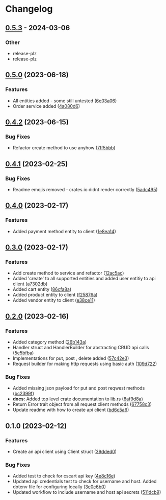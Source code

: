 # Changelog

## [0.5.3](https://github.com/jearle10/cscart-rs/compare/v0.5.2...v0.5.3) - 2024-03-06

### Other
- release-plz
- release-plz

## [0.5.0](https://github.com/jearle10/cscart-rs/compare/v0.4.2...v0.5.0) (2023-06-18)


### Features

* All entities added - some still untested ([6e03a06](https://github.com/jearle10/cscart-rs/commit/6e03a064e6547bce4c09288ecf1a415fe885ee67))
* Order service added ([4a080d6](https://github.com/jearle10/cscart-rs/commit/4a080d6c67f297fa76cf0cab19e5dcd21e8fae6c))

## [0.4.2](https://github.com/jearle10/cscart-rs/compare/v0.4.1...v0.4.2) (2023-06-15)


### Bug Fixes

* Refactor create method to use anyhow ([7ff5bbb](https://github.com/jearle10/cscart-rs/commit/7ff5bbbfce6eb3210d5791fe0a4dfa8cf1192dbf))

## [0.4.1](https://github.com/jearle10/cscart-rs/compare/v0.4.0...v0.4.1) (2023-02-25)


### Bug Fixes

* Readme emojis removed - crates.io didnt render correctly ([5adc495](https://github.com/jearle10/cscart-rs/commit/5adc4959b2030e36e889112a148b65434a2f84c3))

## [0.4.0](https://github.com/jearle10/cscart-rs/compare/v0.3.0...v0.4.0) (2023-02-17)


### Features

* Added payment method entity to client ([1e8ea14](https://github.com/jearle10/cscart-rs/commit/1e8ea14c0efa7439f83e453844733eddc2de544a))

## [0.3.0](https://github.com/jearle10/cscart-rs/compare/v0.2.0...v0.3.0) (2023-02-17)


### Features

* Add create method to service and refactor ([12ac5ac](https://github.com/jearle10/cscart-rs/commit/12ac5ac4bac324d1f9a5ae0d9e1caf3ae8551133))
* Added 'create' to all supported entities and added user entitiy to api client ([a7302db](https://github.com/jearle10/cscart-rs/commit/a7302db52fbb340f62cc49a0db5fa4eb6ced1d69))
* Added cart entity ([86cfa8a](https://github.com/jearle10/cscart-rs/commit/86cfa8a28b965a4c1aeb4fa8c2f5a61b08fc8087))
* Added product entity to client ([f25876a](https://github.com/jearle10/cscart-rs/commit/f25876a9e4712312f0f84ce7c269aca679e893a6))
* Added vendor entity to client ([e38ce11](https://github.com/jearle10/cscart-rs/commit/e38ce1192a17df45059939e1f00bede8169817c8))

## [0.2.0](https://github.com/jearle10/cscart-rs/compare/v0.1.0...v0.2.0) (2023-02-16)


### Features

* Added category method ([26b143a](https://github.com/jearle10/cscart-rs/commit/26b143ac28bea96d4aecb7d7ca235db34e471264))
* Handler struct and HandlerBuilder for abstracting CRUD api calls ([5e5bfba](https://github.com/jearle10/cscart-rs/commit/5e5bfba5c8e9c159c1ea50a50823bafedfb4ac01))
* Implementations for put, post , delete added ([57c42e3](https://github.com/jearle10/cscart-rs/commit/57c42e370f799bb0ac375d4c5100a4210d558fc3))
* Request builder for making http requests using basic auth ([109d722](https://github.com/jearle10/cscart-rs/commit/109d722a0c45e87e5d43470c7b6070802535013f))


### Bug Fixes

* Added missing json payload for put and post reqwest methods ([bc2399f](https://github.com/jearle10/cscart-rs/commit/bc2399f25590b7e42840917a0539f0cc70c9945b))
* **docs:** Added top level crate documentation to lib.rs ([8af9d8a](https://github.com/jearle10/cscart-rs/commit/8af9d8a4512c752a323d59159de13a4ba9a21634))
* Return Error trait object from all request client methods ([67758c3](https://github.com/jearle10/cscart-rs/commit/67758c38ec9351e42dce34dc32aeebb2cdfe2275))
* Update readme with how to create api client ([bd6c5a6](https://github.com/jearle10/cscart-rs/commit/bd6c5a630d0fe53012c9832a7856802c867221d2))

## 0.1.0 (2023-02-12)


### Features

* Create an api client using Client struct ([39dded0](https://github.com/jearle10/cscart-rs/commit/39dded0db2c017357b64978da4fc074ebb3e4465))


### Bug Fixes

* Added test to check for cscart api key ([4e8c16e](https://github.com/jearle10/cscart-rs/commit/4e8c16e8e730275964e02a54984ba96b1ca1a061))
* Updated api credentials test to check for username and host. Added dotenv file for configuring locally ([3e0c6b0](https://github.com/jearle10/cscart-rs/commit/3e0c6b064e8040936b8e5c7fa56d4cba49cb2918))
* Updated workflow to include username and host api secrets ([511dcb9](https://github.com/jearle10/cscart-rs/commit/511dcb9e59e9bf5778539649ece90f73f0fe4dc4))
